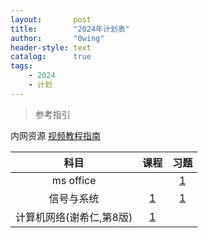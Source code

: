 ```yaml
---
layout:       post
title:        "2024年计划表"
author:       "0wing"
header-style: text
catalog:      true
tags:
    - 2024
    - 计划
---
```


> 参考指引

内网资源
[视频教程指南](http://192.168.0.100/)

|科目|课程|习题|
|:-:|:-:|:-:|
|ms office||[1](https://www.bilibili.com/video/BV1rL411g7HU/)|
|信号与系统|[1](https://www.bilibili.com/video/BV1d94y1e79C/)|[1](https://www.bilibili.com/video/BV13F4m1M772)|
|计算机网络(谢希仁,第8版)|[1](https://www.bilibili.com/video/BV1t34y1d7yA/)||
